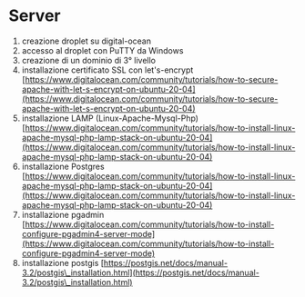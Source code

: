 # Server

1. creazione droplet su digital-ocean
2. accesso al droplet con PuTTY da Windows
3. creazione di un dominio di 3° livello
4. installazione certificato SSL con let's-encrypt [https://www.digitalocean.com/community/tutorials/how-to-secure-apache-with-let-s-encrypt-on-ubuntu-20-04](https://www.digitalocean.com/community/tutorials/how-to-secure-apache-with-let-s-encrypt-on-ubuntu-20-04)
5. installazione LAMP (Linux-Apache-Mysql-Php) [https://www.digitalocean.com/community/tutorials/how-to-install-linux-apache-mysql-php-lamp-stack-on-ubuntu-20-04](https://www.digitalocean.com/community/tutorials/how-to-install-linux-apache-mysql-php-lamp-stack-on-ubuntu-20-04)
6. installazione Postgres [https://www.digitalocean.com/community/tutorials/how-to-install-linux-apache-mysql-php-lamp-stack-on-ubuntu-20-04](https://www.digitalocean.com/community/tutorials/how-to-install-linux-apache-mysql-php-lamp-stack-on-ubuntu-20-04)
7. installazione pgadmin [https://www.digitalocean.com/community/tutorials/how-to-install-configure-pgadmin4-server-mode](https://www.digitalocean.com/community/tutorials/how-to-install-configure-pgadmin4-server-mode)
8. installazione postgis [https://postgis.net/docs/manual-3.2/postgis\_installation.html](https://postgis.net/docs/manual-3.2/postgis\_installation.html)

